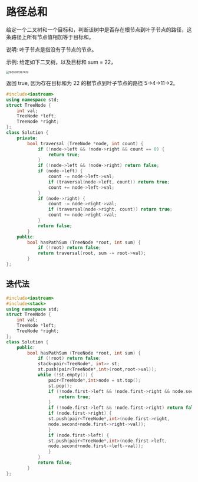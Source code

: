 #  路径总和



给定一个二叉树和一个目标和，判断该树中是否存在根节点到叶子节点的路径，这条路径上所有节点值相加等于目标和。

说明: 叶子节点是指没有子节点的节点。

示例: 给定如下二叉树，以及目标和 sum = 22，

<img src="C:%5CUsers%5C35113%5CAppData%5CRoaming%5CTypora%5Ctypora-user-images%5C1655381367429.png" alt="1655381367429" style="zoom:50%;" />

返回 true, 因为存在目标和为 22 的根节点到叶子节点的路径 5->4->11->2。

```c++
#include<iostream>
using namespace std;
struct TreeNode {
	int val;
	TreeNode *left;
	TreeNode *right;
};
class Solution {
	private:
		bool traversal (TreeNode *node, int count) {
			if (!node->left && !node->right && count == 0) {
				return true;
			}
			if (!node->left && !node->right) return false;
			if (node->left) {
				count -= node->left->val;
				if (traversal(node->left, count)) return true;
				count += node->left->val;
			}
			if (node->right) {
				count -= node->right->val;
				if (traversal(node->right, count)) return true;
				count += node->right->val;
			}
			return false;
		}
	public:
		bool hasPathSum (TreeNode *root, int sum) {
			if (!root) return false;
			return traversal(root, sum -= root->val);
		}
};
```

## 迭代法

```c++
#include<iostream>
#include<stack>
using namespace std;
struct TreeNode {
	int val;
	TreeNode *left;
	TreeNode *right;
};
class Solution {
	public:
		bool hasPathSum (TreeNode *root, int sum) {
			if (!root) return false;
			stack<pair<TreeNode*, int>> st;
			st.push(pair<TreeNode*,int>(root,root->val));
			while (!st.empty()) {
				pair<TreeNode*,int>node = st.top();
				st.pop();
				if (!node.first->left && !node.first->right && node.second == sum) {
					return true;
				}
				if (!node.first->left && !node.first->right) return false;
				if (node.first->right) {
                st.push(pair<TreeNode*,int>(node.first->right,
			    node.second+node.first->right->val));
				}
				if (node.first->left) {
			    st.push(pair<TreeNode*,int>(node.first->left,
		   	    node.second+node.first->left->val));
				}
			}
			return false;	
		}
};
```

